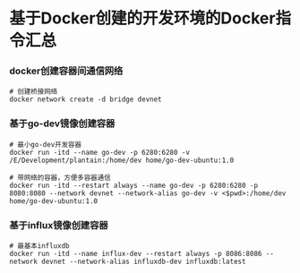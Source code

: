 # 基于Docker创建的开发环境的Docker指令汇总

### docker创建容器间通信网络
```docker
# 创建桥接网络
docker network create -d bridge devnet
```
### 基于go-dev镜像创建容器
```docker
# 最小go-dev开发容器
docker run -itd --name go-dev -p 6280:6280 -v /E/Development/plantain:/home/dev home/go-dev-ubuntu:1.0

# 带网络的容器，方便多容器通信
docker run -itd --restart always --name go-dev -p 6280:6280 -p 8080:8080 --network devnet --network-alias go-dev -v <$pwd>:/home/dev home/go-dev-ubuntu:1.0
```

### 基于influx镜像创建容器
```docker
# 最基本influxdb
docker run -itd --name influx-dev --restart always -p 8086:8086 --network devnet --network-alias influxdb-dev influxdb:latest
```